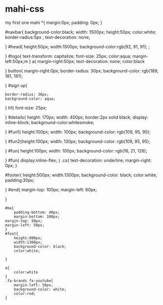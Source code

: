 # mahi-css
 my first one mahi
 *{
    margin:0px;
    padding: 0px;
}


#navbar{
    background-color:black;
    width: 1500px;
    height:50px;
    color:white;
    border-radius:5px ;
    text-decoration: none;

    
}
#head{
      height:50px; width:1500px; background-color:rgb(92, 91, 91);
     ;

}
#logo{
    text-transform: capitalize;
    font-size: 25px;
    color:aqua;
    margin-left:50px;m
}
a{
    margin-right:50px;
    text-decoration: none;
    color:black
    
}
button{
    margin-right:0px;
    border-radius: 30px;
    background-color: rgb(189, 181, 181);
    
}
#sign up{
    
    border-radius: 30px;
    background-color: aqua;
}
h1{
    font-size: 25px;
    
}
#details{
    height: 170px;
    width: 400px;
    border:2px solid black;
    display: inline-block;
    background-color:whitesmoke;

}
#fun1{
    height:100px;
    width: 100px;
    background-color: rgb(109, 95, 95);
    
    

}
#fun2{height:100px;
    width: 130px;
    background-color: rgb(109, 95, 95);

    

}
#fun{
    height:100px;
    width: 100px;
    background-color: rgb(16, 21, 128);
    
}
#fun{
    display:inline-flex;
}
.cs{
    text-decoration: underline;
    margin-right: 0px;
}

#footer{
    height:500px;
    width:1300px;
    background-color: black;
    color:white;
    padding:30px;
    
    

}
#end{
    margin-top: 100px;
    margin-left: 60px;

}

    
    #ma{
        padding-bottom: 40px;
        margin-bottom: 100px;
    margin-top: 50px;
    margin-left: 50px;
    }
    #foot{
        height:800px;
        width:1360px;
        background-color: black;
        color:white;
    
    }
    
    a{
        color:white
    }
    .fa-brands fa-youtube{
        margin-left: 50px;
        background-color: white;
        color:red;
    }


    
        
    







